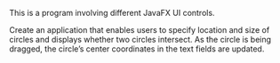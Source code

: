 This is a program involving different JavaFX UI controls.

Create an application that enables users to specify location and size of circles and displays whether two circles intersect. 
As the circle is being dragged, the circle’s center coordinates in the text fields are updated.
